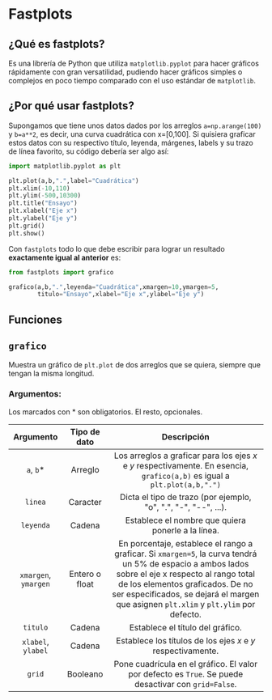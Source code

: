 # Fastplots

## ¿Qué es fastplots?

Es una librería de Python que utiliza ```matplotlib.pyplot``` para hacer gráficos rápidamente con gran versatilidad, pudiendo hacer gráficos simples o complejos en poco tiempo comparado con el uso estándar de ```matplotlib```.

## ¿Por qué usar fastplots?

Supongamos que tiene unos datos dados por los arreglos ```a=np.arange(100)``` y ```b=a**2```, es decir, una curva cuadrática con x=[0,100]. Si quisiera graficar estos datos con su respectivo título, leyenda, márgenes, labels y su trazo de línea favorito, su código debería ser algo así:

```python
import matplotlib.pyplot as plt

plt.plot(a,b,".",label="Cuadrática")
plt.xlim(-10,110)
plt.ylim(-500,10300)
plt.title("Ensayo")
plt.xlabel("Eje x")
plt.ylabel("Eje y")
plt.grid()
plt.show()
```

Con ```fastplots``` todo lo que debe escribir para lograr un resultado **exactamente igual al anterior** es:

```python
from fastplots import grafico

grafico(a,b,".",leyenda="Cuadrática",xmargen=10,ymargen=5,
        titulo="Ensayo",xlabel="Eje x",ylabel="Eje y")
```


## Funciones
## ```grafico```
Muestra un gráfico de ```plt.plot``` de dos arreglos que se quiera, siempre que tengan la misma longitud.

### Argumentos:

Los marcados con * son obligatorios. El resto, opcionales.

Argumento | Tipo de dato | Descripción
:----: | :----: | :----: |
```a```, ```b```* | Arreglo | Los arreglos a graficar para los ejes _x_ e _y_ respectivamente. En esencia, ```grafico(a,b)``` es igual a ```plt.plot(a,b,".")```
```linea``` | Caracter | Dicta el tipo de trazo (por ejemplo, "o", ".", "-", "--", ...).
```leyenda``` | Cadena | Establece el nombre que quiera ponerle a la línea.
```xmargen```, ```ymargen``` | Entero o float | En porcentaje, establece el rango a graficar. Si ```xmargen=5```, la curva tendrá un 5% de espacio a ambos lados sobre el eje x respecto al rango total de los elementos graficados. De no ser especificados, se dejará el margen que asignen ```plt.xlim``` y ```plt.ylim``` por defecto.
```titulo``` | Cadena | Establece el título del gráfico.
```xlabel```, ```ylabel``` | Cadena | Establece los títulos de los ejes _x_ e _y_ respectivamente.
```grid``` | Booleano | Pone cuadrícula en el gráfico. El valor por defecto es ```True```. Se puede desactivar con ```grid=False```.
